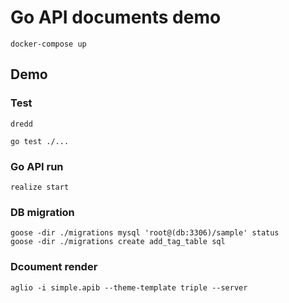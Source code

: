 # Go API documents demo

```
docker-compose up
```

## Demo

### Test

```
dredd
```

```
go test ./...
```

### Go API run

```
realize start
```

### DB migration

```
goose -dir ./migrations mysql 'root@(db:3306)/sample' status
goose -dir ./migrations create add_tag_table sql
```

### Dcoument render

```
aglio -i simple.apib --theme-template triple --server
```
